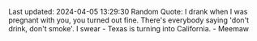 Last updated: 2024-04-05 13:29:30
Random Quote: I drank when I was pregnant with you, you turned out fine. There's everybody saying 'don't drink, don't smoke'. I swear - Texas is turning into California. - Meemaw